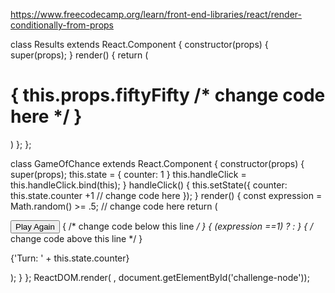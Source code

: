 https://www.freecodecamp.org/learn/front-end-libraries/react/render-conditionally-from-props

class Results extends React.Component {
  constructor(props) {
    super(props);
  }
  render() {
    return (
      <h1>
      {
        this.props.fiftyFifty
        /* change code here */
      }
      </h1>
    )
  };
};

class GameOfChance extends React.Component {
  constructor(props) {
    super(props);
    this.state = {
      counter: 1
    }
    this.handleClick = this.handleClick.bind(this);
  }
  handleClick() {
    this.setState({
      counter: this.state.counter +1 // change code here
    });
  }
  render() {
    const expression = Math.random() >= .5; // change code here
    return (
      <div>
        <button onClick={this.handleClick}>Play Again</button>
        { /* change code below this line */ }
        { (expression ==1) ? <Results fiftyFifty='You Win' /> : <Results fiftyFifty = 'You Lose!' /> }
        { /* change code above this line */ }
        <p>{'Turn: ' + this.state.counter}</p>
      </div>
    );
  }
};
ReactDOM.render(<GameOfChance /> , document.getElementById('challenge-node'));
